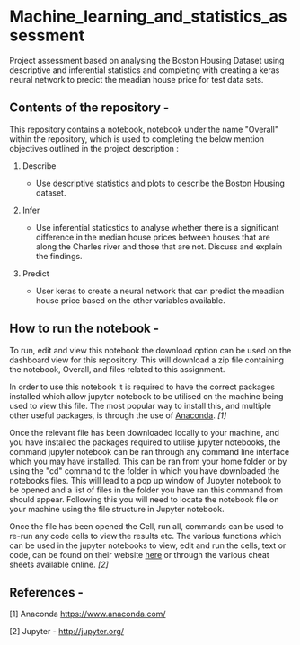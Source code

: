 # Machine_learning_and_statistics_assessment

Project assessment based on analysing the Boston Housing Dataset using descriptive and inferential statistics and completing with creating a keras neural network to predict the meadian house price for test data sets.

## Contents of the repository -

This repository contains a notebook, notebook under the name "Overall" within the repository, which is used to completing the below mention objectives outlined in the project description :

1. Describe
    - Use descriptive statistics and plots to describe the Boston Housing dataset.
    
2. Infer
    - Use inferential staticstics to analyse whether there is a significant difference in the median house prices between houses that are along the Charles river and those that are not. Discuss and explain the findings.
    
3. Predict
    - User keras to create a neural network that can predict the meadian house price based on the other variables available.

## How to run the notebook -

To run, edit and view this notebook the download option can be used on the dashboard view for this repository. This will download a zip file containing the notebook, Overall, and files related to this assignment. 

In order to use this notebook it is required to have the correct packages installed which allow jupyter notebook to be utilised on the machine being used to view this file. The most popular way to install this, and multiple other useful packages, is through the use of [Anaconda](https://www.anaconda.com/). *[1]*

Once the relevant file has been downloaded locally to your machine, and you have installed the packages required to utilise jupyter notebooks, the command jupyter notebook can be ran through any command line interface which you may have installed. This can be ran from your home folder or by using the "cd" command to the folder in which you have downloaded the notebooks files. This will lead to a pop up window of Jupyter notebook to be opened and a list of files in the folder you have ran this command from should appear. Following this you will need to locate the notebook file on your machine using the file structure in Jupyter notebook.

Once the file has been opened the Cell, run all, commands can be used to re-run any code cells to view the results etc. The various functions which can be used in the jupyter notebooks to view, edit and run the cells, text or code, can be found on their website [here](http://jupyter.org/) or through the various cheat sheets available online. *[2]*

## References -

[1] Anaconda 
  https://www.anaconda.com/

[2] Jupyter -
  http://jupyter.org/
